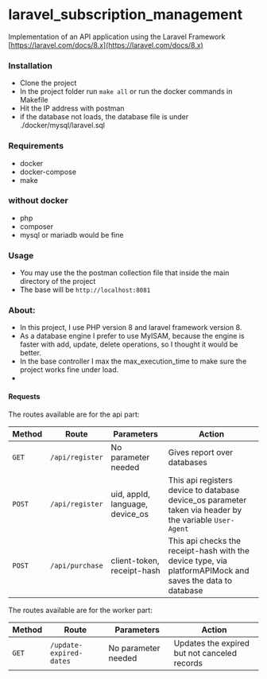 # laravel_subscription_management
Implementation of an API application using the Laravel Framework [https://laravel.com/docs/8.x](https://laravel.com/docs/8.x)

### Installation
- Clone the project
- In the project folder run `make all` or run the docker commands in Makefile
- Hit the IP address with postman
- if the database not loads, the database file is under ./docker/mysql/laravel.sql

### Requirements
- docker
- docker-compose
- make

### without docker
- php
- composer
- mysql or mariadb would be fine

### Usage
- You may use the the postman collection file that inside the main directory of the project
- The base will be `http://localhost:8081`

### About:
- In this project, I use PHP version 8 and laravel framework version 8.
- As a database engine I prefer to use MyISAM, because the engine is faster with add, update, delete operations, so I thought it would be better.
- In the base controller I max the max_execution_time to make sure the project works fine under load.
- 

#### Requests
The routes available are for the api part:

| Method | Route                                                    | Parameters                                      | Action                                                   |
|--------|--------------------|-------------------------------------------------|------------------------------------------------------------------------------------------------|
| `GET`  | `/api/register`                                         | No parameter needed                              | Gives report over databases                                      |
| `POST`  | `/api/register`                                         | uid, appId, language, device_os                              | This api registers device to database device_os parameter taken via header by the variable `User-Agent`                                      |
| `POST`  | `/api/purchase`                          | client-token, receipt-hash                                      | This api checks the receipt-hash with the device type, via platformAPIMock and saves the data to database                 |


The routes available are for the worker part:

| Method | Route                                                    | Parameters                                      | Action                                                   |
|--------|--------------------|-------------------------------------------------|------------------------------------------------------------------------------------------------|
| `GET`  | `/update-expired-dates`                                         |  No parameter needed                                    | Updates the expired but not canceled records                                      |